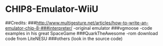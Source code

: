 # CHIP8-Emulator-WiiU
##Credits:
###http://www.multigesture.net/articles/how-to-write-an-emulator-chip-8-###interpreter/  -original emulator
###vgmoose -code examples in his great SpaceGame
###QuarkTheAwesome -rom download code from LiteNESU
###others (look in the source code)
